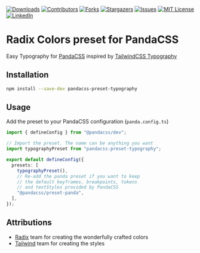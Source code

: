 [![Downloads][npm-shield]][npm-url]
[![Contributors][contributors-shield]][contributors-url]
[![Forks][forks-shield]][forks-url]
[![Stargazers][stars-shield]][stars-url]
[![Issues][issues-shield]][issues-url]
[![MIT License][license-shield]][license-url]
[![LinkedIn][linkedin-shield]][linkedin-url]

# Radix Colors preset for PandaCSS

Easy Typography for [PandaCSS](https://panda-css.com/) inspired by [TailwindCSS Typography](https://tailwindcss.com/docs/typography-plugin)

## Installation

```bash
npm install --save-dev pandacss-preset-typography
```

## Usage

Add the preset to your PandaCSS configuration (`panda.config.ts`)

```ts
import { defineConfig } from "@pandacss/dev";

// Import the preset. The name can be anything you want
import typographyPreset from "pandacss-preset-typography";

export default defineConfig({
  presets: [
    typographyPreset(),
    // Re-add the panda preset if you want to keep
    // the default keyframes, breakpoints, tokens
    // and textStyles provided by PandaCSS
    "@pandacss/preset-panda",
  ],
});
```

## Attributions

- [Radix](https://github.com/radix-ui) team for creating the wonderfully crafted colors
- [Tailwind](https://github.com/tailwindlabs) team for creating the styles

[contributors-shield]: https://img.shields.io/github/contributors/milandekruijf/pandacss-preset-typograhpy.svg?style=for-the-badge
[contributors-url]: https://github.com/milandekruijf/pandacss-preset-typograhpy/graphs/contributors
[forks-shield]: https://img.shields.io/github/forks/milandekruijf/pandacss-preset-typograhpy.svg?style=for-the-badge
[forks-url]: https://github.com/milandekruijf/pandacss-preset-typograhpy/network/members
[stars-shield]: https://img.shields.io/github/stars/milandekruijf/pandacss-preset-typograhpy.svg?style=for-the-badge
[stars-url]: https://github.com/milandekruijf/pandacss-preset-typograhpy/stargazers
[issues-shield]: https://img.shields.io/github/issues/milandekruijf/pandacss-preset-typograhpy.svg?style=for-the-badge
[issues-url]: https://github.com/milandekruijf/pandacss-preset-typograhpy/issues
[license-shield]: https://img.shields.io/github/license/milandekruijf/pandacss-preset-typograhpy.svg?style=for-the-badge
[license-url]: https://github.com/milandekruijf/pandacss-preset-typograhpy/blob/main/LICENSE
[linkedin-shield]: https://img.shields.io/badge/-LinkedIn-black.svg?style=for-the-badge&logo=linkedin&colorB=555
[linkedin-url]: https://www.linkedin.com/in/milandekruijf
[npm-shield]: https://img.shields.io/npm/dw/pandacss-preset-typograhpy?style=for-the-badge
[npm-url]: https://www.npmjs.com/package/pandacss-preset-typograhpy
